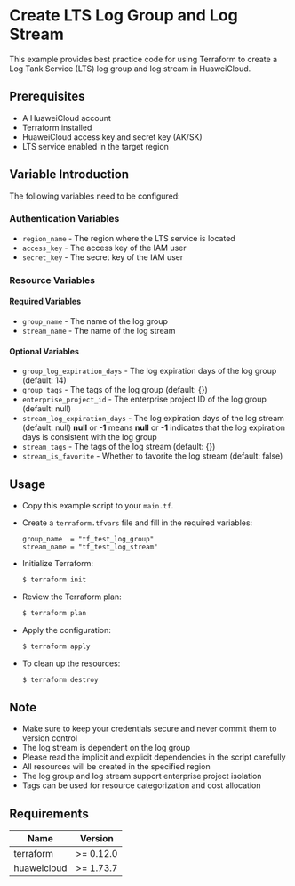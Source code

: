 # Create LTS Log Group and Log Stream

This example provides best practice code for using Terraform to create a Log Tank Service (LTS) log group and log
stream in HuaweiCloud.

## Prerequisites

* A HuaweiCloud account
* Terraform installed
* HuaweiCloud access key and secret key (AK/SK)
* LTS service enabled in the target region

## Variable Introduction

The following variables need to be configured:

### Authentication Variables

* `region_name` - The region where the LTS service is located
* `access_key` - The access key of the IAM user
* `secret_key` - The secret key of the IAM user

### Resource Variables

#### Required Variables

* `group_name` - The name of the log group
* `stream_name` - The name of the log stream

#### Optional Variables

* `group_log_expiration_days` - The log expiration days of the log group (default: 14)
* `group_tags` - The tags of the log group (default: {})
* `enterprise_project_id` - The enterprise project ID of the log group (default: null)
* `stream_log_expiration_days` - The log expiration days of the log stream (default: null)
  **null** or **-1** means **null** or **-1** indicates that the log expiration days is consistent with the log group
* `stream_tags` - The tags of the log stream (default: {})
* `stream_is_favorite` - Whether to favorite the log stream (default: false)

## Usage

* Copy this example script to your `main.tf`.

* Create a `terraform.tfvars` file and fill in the required variables:

  ```hcl
  group_name  = "tf_test_log_group"
  stream_name = "tf_test_log_stream"
  ```

* Initialize Terraform:

  ```bash
  $ terraform init
  ```

* Review the Terraform plan:

  ```bash
  $ terraform plan
  ```

* Apply the configuration:

  ```bash
  $ terraform apply
  ```

* To clean up the resources:

  ```bash
  $ terraform destroy
  ```

## Note

* Make sure to keep your credentials secure and never commit them to version control
* The log stream is dependent on the log group
* Please read the implicit and explicit dependencies in the script carefully
* All resources will be created in the specified region
* The log group and log stream support enterprise project isolation
* Tags can be used for resource categorization and cost allocation

## Requirements

| Name | Version |
| ---- | ---- |
| terraform | >= 0.12.0 |
| huaweicloud | >= 1.73.7 |
